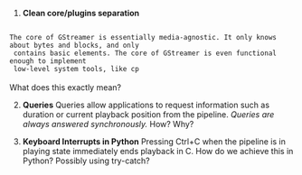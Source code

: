 
1. **Clean core/plugins separation**
<code>
The core of GStreamer is essentially media-agnostic. It only knows about bytes and blocks, and only <br> contains basic elements. The core of GStreamer is even functional enough to implement <br> low-level system tools, like cp
</code> <br>
What does this exactly mean?

2. **Queries**
Queries allow applications to request information such as duration or current playback position from the pipeline. *Queries are always answered synchronously.*
How? Why?

3. **Keyboard Interrupts in Python**
Pressing Ctrl+C when the pipeline is in playing state immediately ends playback in C. How do we achieve this in Python? Possibly using try-catch?
